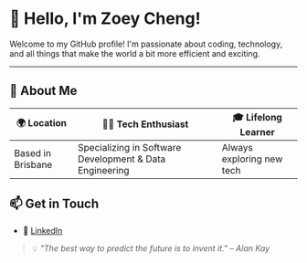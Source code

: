 # 👋 Hello, I'm Zoey Cheng!

Welcome to my GitHub profile! I'm passionate about coding, technology, and all things that make the world a bit more efficient and exciting.

---

## 📌 About Me

| 🌍 Location       | 👩‍💻 Tech Enthusiast                                      | 🎓 Lifelong Learner       |
| ----------------- | ------------------------------------------------------- | ------------------------- |
| Based in Brisbane | Specializing in Software Development & Data Engineering | Always exploring new tech |

## 📫 Get in Touch

- 🔗 [LinkedIn](https://www.linkedin.com/in/ziying-zheng/)

> 💡 _"The best way to predict the future is to invent it." – Alan Kay_
